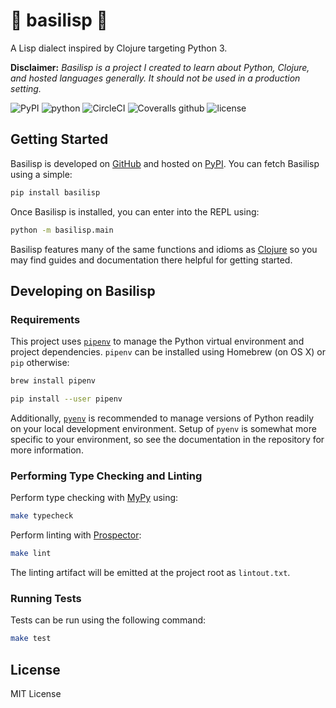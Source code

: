 # 🐍 basilisp 🐍

A Lisp dialect inspired by Clojure targeting Python 3.

**Disclaimer:** _Basilisp is a project I created to learn about Python, Clojure,
and hosted languages generally. It should not be used in a production setting._

![PyPI](https://img.shields.io/pypi/v/basilisp.svg?style=flat-square) ![python](https://img.shields.io/pypi/pyversions/basilisp.svg?style=flat-square) ![CircleCI](https://img.shields.io/circleci/project/github/chrisrink10/basilisp.svg?style=flat-square) ![Coveralls github](https://img.shields.io/coveralls/github/chrisrink10/basilisp.svg?style=flat-square) ![license](https://img.shields.io/github/license/chrisrink10/basilisp.svg?style=flat-square)

## Getting Started

Basilisp is developed on [GitHub](https://github.com/chrisrink10/basilisp)
and hosted on [PyPI](https://pypi.python.org/pypi/basilisp). You can
fetch Basilisp using a simple:

```bash
pip install basilisp
```

Once Basilisp is installed, you can enter into the REPL using:

```bash
python -m basilisp.main
```

Basilisp features many of the same functions and idioms as [Clojure](https://clojure.org/)
so you may find guides and documentation there helpful for getting
started.

## Developing on Basilisp

### Requirements

This project uses [`pipenv`](https://github.com/kennethreitz/pipenv) to
manage the Python virtual environment and project dependencies. `pipenv`
can be installed using Homebrew (on OS X) or `pip` otherwise:

```bash
brew install pipenv
```

```bash
pip install --user pipenv
```

Additionally, [`pyenv`](https://github.com/pyenv/pyenv) is recommended to 
manage versions of Python readily on your local development environment.
Setup of `pyenv` is somewhat more specific to your environment, so see
the documentation in the repository for more information.

### Performing Type Checking and Linting

Perform type checking with [MyPy](http://mypy-lang.org/) using:

```bash
make typecheck
```

Perform linting with [Prospector](https://prospector.landscape.io/en/master/):

```bash
make lint
```

The linting artifact will be emitted at the project root as `lintout.txt`.

### Running Tests

Tests can be run using the following command:

```bash
make test
```

## License

MIT License
